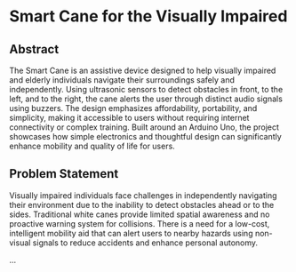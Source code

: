 # Smart Cane for the Visually Impaired

## Abstract

The Smart Cane is an assistive device designed to help visually impaired and elderly individuals navigate their surroundings safely and independently. Using ultrasonic sensors to detect obstacles in front, to the left, and to the right, the cane alerts the user through distinct audio signals using buzzers. The design emphasizes affordability, portability, and simplicity, making it accessible to users without requiring internet connectivity or complex training. Built around an Arduino Uno, the project showcases how simple electronics and thoughtful design can significantly enhance mobility and quality of life for users.

## Problem Statement

Visually impaired individuals face challenges in independently navigating their environment due to the inability to detect obstacles ahead or to the sides. Traditional white canes provide limited spatial awareness and no proactive warning system for collisions. There is a need for a low-cost, intelligent mobility aid that can alert users to nearby hazards using non-visual signals to reduce accidents and enhance personal autonomy.

...
